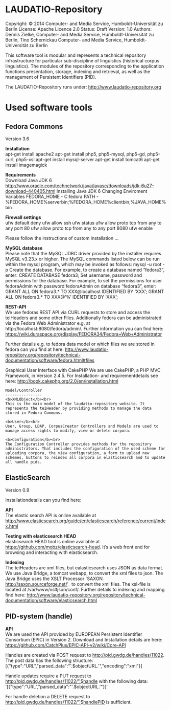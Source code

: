 LAUDATIO-Repository
===================

Copyright: © 2014 Computer- and Media Service, Humboldt-Universität zu Berlin
  License: Apache Licence 2.0
   Status: Draft
  Version: 1.0
  Authors: Dennis Zielke, Computer- and Media Service, Humboldt-Universität zu Berlin,
           Tino Schernickau Computer- and Media Service, Humboldt-Universität zu Berlin

This software tool is modular and represents a technical repository infrastructure for particular sub-discipline of linguistics (historical corpus linguistics). The modules of the repository corresponding to the application functions 
presentation, storage, indexing and retrieval, as well as the management of Persistent Identifiers (PID). 

The LAUDATIO-Repository runs under:
http://www.laudatio-repository.org

Used software tools
===================
  Fedora Commons
  --------------
  Version 3.6
  
  <b>Installation</b><br>
  apt-get install apache2
  apt-get install php5, php5-mysql, php5-gd, php5-curl, php5-xsl
  apt-get install mysql-server
  apt-get install tomcat6
  apt-get install imagemagick
  
  <b>Requirements</b><br>
  Download Java JDK 6
  http://www.oracle.com/technetwork/java/javase/downloads/jdk-6u27-download-440405.html
  Installing Java JDK 6
  Changing Enviroment Variables FEDORA_HOME - C:fedora PATH - %FEDORA_HOME%serverbin;%FEDORA_HOME%clientbin;%JAVA_HOME%bin

  <b>Firewall settings</b><br>
  ufw default deny
  ufw allow ssh
  ufw status
  ufw allow proto tcp from any to any port 80
  ufw allow proto tcp from any to any port 8080
  ufw enable
  
  Please follow the instructions of custom installation
  ...
  
  <b>MySQL database</b><br>
  Please note that the MySQL JDBC driver provided by the installer requires MySQL v3.23.x or higher.
  The MySQL commands listed below can be run within the mysql program, which may be invoked as follows:
  mysql -u root -p
  Create the database. For example, to create a database named “fedora3”, enter:
  CREATE DATABASE fedora3;
  Set username, password and permissions for the database. For example, to set the permissions for user fedoraAdmin with password fedoraAdmin on database “fedora3”, enter:
  GRANT ALL ON fedora3.* TO XXX@localhost IDENTIFIED BY ‘XXX’;
  GRANT ALL ON fedora3.* TO XXX@’%’ IDENTIFIED BY ‘XXX’;
  
  
  <b>REST-API</b><br>
  We use fedoras REST API via CURL requests to store and access the teiHeaders and some other Files. 
  Additionally fedora can be administrated via the Fedora Web Administrator e.g. at http://localhost:8080/fedora/admin/.
  Further information you can find here:
  https://wiki.duraspace.org/display/FEDORA34/Fedora+Web+Administrator
  
  Further details e.g. to fedora data model or which files we are stored in fedora can you find at here:
  http://www.laudatio-repository.org/repository/technical-documentation/software/fedora.html#files

  Graphical User Interface with CakePHP
    We are use CakePHP, a PHP MVC Framework, in Version 2.4.5.
    For Installation- and requirementdetails see here:
    http://book.cakephp.org/2.0/en/installation.html
    
    
    Model/Controller
    ----------------
    <b>XMLObject</b><br>
    This is the main model of the laudatio-repository website. It represents the teiHeader by providing methods to manage the data stored in Fedora Commons.
    
    <b>User</b><br>
    User, Group, LDAP, CorpusCreator Controllers and Models are used to manage access rights to modify, view or delete corpora.
    
    <b>Configuration</b><br>
    The Configuration Controller provides methods for the repository administrators. That includes the configuration of the used scheme for uploading corpora, the view configuration, a form to upload new schemes, buttons to reindex all corpora in elasticsearch and to update all handle pids.


  ElasticSearch
  -------------
  Version 0.9
  
  Installationdetails can you find here:

  <b>API</b><br> 
  The elastic search API is online available at http://www.elasticsearch.org/guide/en/elasticsearch/reference/current/index.html

  <b>Testing with elasticsearch HEAD</b><br>
  elasticsearch HEAD tool is online available at https://github.com/mobz/elasticsearch-head. It’s a web front end for browsing and interacting with elasticsearch.

  <b>Indexing</b><br>
  The teiHeaders are xml files, but ealasticsearch uses JSON as data format. We use Java Bridge, a tomcat webapp, to convert the xml files to json.
  The Java Bridge uses the XSLT Processor `SAXON <http://saxon.sourceforge.net/>’_ to convert the xml files. The xsl-file is located at /var/www/xsltjson/conf/. 
  Further details to indexing and mapping find here:
  http://www.laudatio-repository.org/repository/technical-documentation/software/elasticsearch.html

  PID-system (handle)
  -------------------
  
  <b>API</b><br>
  We are used the API provided by EUROPEAN Persistent Identifier Consortium (EPIC) in Version 2.
  Download and Installation details are here:
  https://github.com/CatchPlus/EPIC-API-v2/wiki/Core-API
  
  Handles are created via POST request to http://pid.gwdg.de/handles/11022.
  The post data has the following structure:
      [{"type":"URL","parsed_data":"'.$objectURL.'","encoding":"xml"}]
  
  Handle updates require a PUT request to http://pid.gwdg.de/handles/11022/”.$handle with the following data:
      '[{"type":"URL","parsed_data":"'.$objectURL.'"}]'
  
  For handle deletion a DELETE request to http://pid.gwdg.de/handles/11022/”.$handlePID is sufficient.


